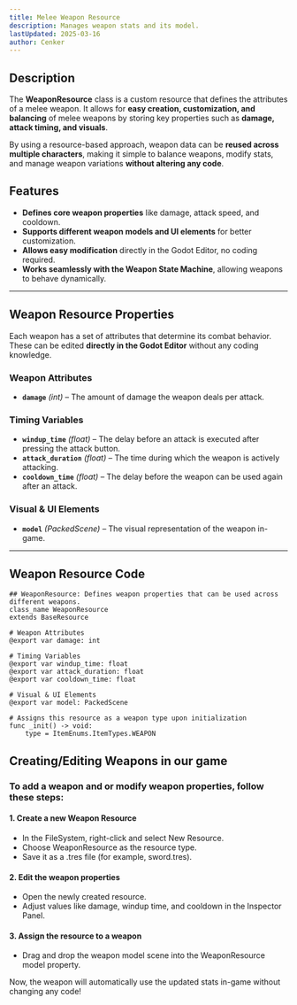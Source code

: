 ```yaml
---
title: Melee Weapon Resource
description: Manages weapon stats and its model.
lastUpdated: 2025-03-16
author: Cenker
---
```


## Description

The **WeaponResource** class is a custom resource that defines the attributes of a melee weapon. It allows for **easy creation, customization, and balancing** of melee weapons by storing key properties such as **damage, attack timing, and visuals**.

By using a resource-based approach, weapon data can be **reused across multiple characters**, making it simple to balance weapons, modify stats, and manage weapon variations **without altering any code**.

## Features

- **Defines core weapon properties** like damage, attack speed, and cooldown.
- **Supports different weapon models and UI elements** for better customization.
- **Allows easy modification** directly in the Godot Editor, no coding required.
- **Works seamlessly with the Weapon State Machine**, allowing weapons to behave dynamically.

---

## Weapon Resource Properties

Each weapon has a set of attributes that determine its combat behavior. These can be edited **directly in the Godot Editor** without any coding knowledge.

### **Weapon Attributes**
- **`damage`** *(int)* – The amount of damage the weapon deals per attack.

### **Timing Variables**
- **`windup_time`** *(float)* – The delay before an attack is executed after pressing the attack button.
- **`attack_duration`** *(float)* – The time during which the weapon is actively attacking.
- **`cooldown_time`** *(float)* – The delay before the weapon can be used again after an attack.

### **Visual & UI Elements**
- **`model`** *(PackedScene)* – The visual representation of the weapon in-game.

---

## Weapon Resource Code

```gdscript
## WeaponResource: Defines weapon properties that can be used across different weapons.
class_name WeaponResource
extends BaseResource

# Weapon Attributes
@export var damage: int

# Timing Variables
@export var windup_time: float 
@export var attack_duration: float 
@export var cooldown_time: float 

# Visual & UI Elements
@export var model: PackedScene

# Assigns this resource as a weapon type upon initialization
func _init() -> void:
	type = ItemEnums.ItemTypes.WEAPON

```
## Creating/Editing Weapons in our game

### To add a weapon and or modify weapon properties, follow these steps:

#### 1. Create a new Weapon Resource
- In the FileSystem, right-click and select New Resource.
- Choose WeaponResource as the resource type.
- Save it as a .tres file (for example, sword.tres).

#### 2. Edit the weapon properties
- Open the newly created resource.
- Adjust values like damage, windup time, and cooldown in the Inspector Panel.

#### 3. Assign the resource to a weapon
- Drag and drop the weapon model scene into the WeaponResource model property.

Now, the weapon will automatically use the updated stats in-game without changing any code!


